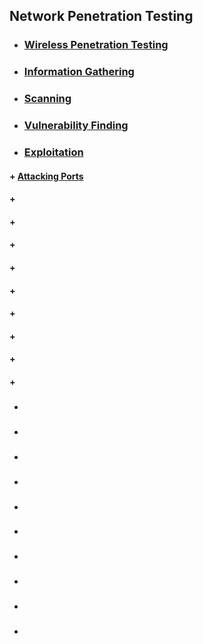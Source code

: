 ## Network Penetration Testing

* ###  [ Wireless Penetration Testing](https://github.com/sarathlalup/Penetration-Testing/blob/master/Wireless%20Attacks/Wifi/Attack.md )
* ###  [ Information Gathering]( )
* ###  [ Scanning]( )
* ###  [ Vulnerability Finding]( )
* ###  [ Exploitation]( )
#### + [     Attacking Ports]( )
#### + [     ]( )
#### + [     ]( )
#### + [     ]( )
#### + [     ]( )
#### + [     ]( )
#### + [     ]( )
#### + [     ]( )
#### + [     ]( )
#### + [     ]( )
* ###  [ ]( )
* ###  [ ]( )
* ###  [ ]( )
* ###  [ ]( )
* ###  [ ]( )
* ###  [ ]( )
* ###  [ ]( )
* ###  [ ]( )
* ###  [ ]( )
* ###  [ ]( )
